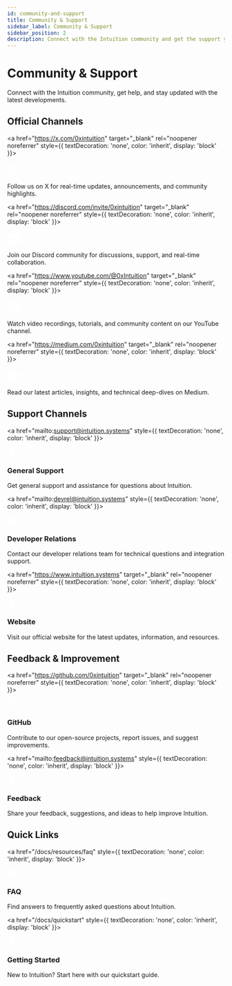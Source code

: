 ```yaml
---
id: community-and-support
title: Community & Support
sidebar_label: Community & Support
sidebar_position: 2
description: Connect with the Intuition community and get the support you need
---
```


# Community & Support

Connect with the Intuition community, get help, and stay updated with the latest developments.

## Official Channels

<div className="uniform-card-grid">

<a href="https://x.com/0xintuition" target="_blank" rel="noopener noreferrer" style={{ textDecoration: 'none', color: 'inherit', display: 'block' }}>
<div className="uniform-card clickable-card">
<div style={{ display: 'flex', justifyContent: 'center', marginBottom: '1.5rem' }}>
<div style={{ width: '60px', height: '60px', borderRadius: '12px', backgroundColor: '#1DA1F2', display: 'flex', alignItems: 'center', justifyContent: 'center' }}>
<svg width="32" height="32" viewBox="0 0 24 24" fill="white">
<path d="M18.244 2.25h3.308l-7.227 8.26 8.502 11.24H16.17l-5.214-6.817L4.99 21.75H1.68l7.73-8.835L1.254 2.25H8.08l4.713 6.231zm-1.161 17.52h1.833L7.084 4.126H5.117z"/>
</svg>
</div>
</div>
<p className="uniform-card-content">
Follow us on X for real-time updates, announcements, and community highlights.
</p>
</div>
</a>

<a href="https://discord.com/invite/0xintuition" target="_blank" rel="noopener noreferrer" style={{ textDecoration: 'none', color: 'inherit', display: 'block' }}>
<div className="uniform-card clickable-card">
<div style={{ display: 'flex', justifyContent: 'center', marginBottom: '1.5rem' }}>
<div style={{ width: '60px', height: '60px', borderRadius: '12px', backgroundColor: '#5865F2', display: 'flex', alignItems: 'center', justifyContent: 'center' }}>
<svg width="32" height="32" viewBox="0 0 24 24" fill="white">
<path d="M20.317 4.37a19.791 19.791 0 0 0-4.885-1.515a.074.074 0 0 0-.079.037c-.21.375-.444.864-.608 1.25a18.27 18.27 0 0 0-5.487 0a12.64 12.64 0 0 0-.617-1.25a.077.077 0 0 0-.079-.037A19.736 19.736 0 0 0 3.677 4.37a.07.07 0 0 0-.032.027C.533 9.046-.32 13.58.099 18.057a.082.082 0 0 0 .031.057a19.9 19.9 0 0 0 5.993 3.03a.078.078 0 0 0 .084-.028a14.09 14.09 0 0 0 1.226-1.994a.076.076 0 0 0-.041-.106a13.107 13.107 0 0 1-1.872-.892a.077.077 0 0 1-.008-.128a10.2 10.2 0 0 0 .372-.292a.074.074 0 0 1 .077-.01c3.928 1.793 8.18 1.793 12.062 0a.074.074 0 0 1 .078.01c.12.098.246.198.373.292a.077.077 0 0 1-.006.127a12.299 12.299 0 0 1-1.873.892a.077.077 0 0 0-.041.107c.36.698.772 1.362 1.225 1.993a.076.076 0 0 0 .084.028a19.839 19.839 0 0 0 6.002-3.03a.077.077 0 0 0 .032-.054c.5-5.177-.838-9.674-3.549-13.66a.061.061 0 0 0-.031-.03zM8.02 15.33c-1.183 0-2.157-1.085-2.157-2.419c0-1.333.956-2.419 2.157-2.419c1.21 0 2.176 1.096 2.157 2.42c0 1.333-.956 2.418-2.157 2.418zm7.975 0c-1.183 0-2.157-1.085-2.157-2.419c0-1.333.955-2.419 2.157-2.419c1.21 0 2.176 1.096 2.157 2.42c0 1.333-.946 2.418-2.157 2.418z"/>
</svg>
</div>
</div>
<p className="uniform-card-content">
Join our Discord community for discussions, support, and real-time collaboration.
</p>
</div>
</a>

<a href="https://www.youtube.com/@0xIntuition" target="_blank" rel="noopener noreferrer" style={{ textDecoration: 'none', color: 'inherit', display: 'block' }}>
<div className="uniform-card clickable-card">
<div style={{ display: 'flex', justifyContent: 'center', marginBottom: '1.5rem' }}>
<div style={{ width: '60px', height: '60px', borderRadius: '12px', backgroundColor: '#FF0000', display: 'flex', alignItems: 'center', justifyContent: 'center' }}>
<svg width="32" height="32" viewBox="0 0 24 24" fill="white">
<path d="M23.498 6.186a3.016 3.016 0 0 0-2.122-2.136C19.505 3.545 12 3.545 12 3.545s-7.505 0-9.377.505A3.017 3.017 0 0 0 .502 6.186C0 8.07 0 12 0 12s0 3.93.502 5.814a3.016 3.016 0 0 0 2.122 2.136c1.871.505 9.376.505 9.376.505s7.505 0 9.377-.505a3.015 3.015 0 0 0 2.122-2.136C24 15.93 24 12 24 12s0-3.93-.502-5.814zM9.545 15.568V8.432L15.818 12l-6.273 3.568z"/>
</svg>
</div>
</div>
<p className="uniform-card-content">
Watch video recordings, tutorials, and community content on our YouTube channel.
</p>
</div>
</a>

<a href="https://medium.com/0xintuition" target="_blank" rel="noopener noreferrer" style={{ textDecoration: 'none', color: 'inherit', display: 'block' }}>
<div className="uniform-card clickable-card">
<div style={{ display: 'flex', justifyContent: 'center', marginBottom: '1.5rem' }}>
<div style={{ width: '60px', height: '60px', borderRadius: '12px', backgroundColor: '#00AB6C', display: 'flex', alignItems: 'center', justifyContent: 'center' }}>
<svg width="32" height="32" viewBox="0 0 24 24" fill="white">
<path d="M13.54 12a6.8 6.8 0 01-6.77 6.82A6.8 6.8 0 010 12a6.8 6.8 0 016.77-6.82A6.8 6.8 0 0113.54 12zM20.96 12c0 3.54-1.51 6.42-3.38 6.42-1.87 0-3.39-2.88-3.39-6.42s1.52-6.42 3.39-6.42 3.38 2.88 3.38 6.42M24 12c0 3.17-.53 5.75-1.19 5.75-.66 0-1.19-2.58-1.19-5.75s.53-5.75 1.19-5.75C23.47 6.25 24 8.83 24 12z"/>
</svg>
</div>
</div>
<p className="uniform-card-content">
Read our latest articles, insights, and technical deep-dives on Medium.
</p>
</div>
</a>

</div>

## Support Channels

<div className="uniform-card-grid-small">

<a href="mailto:support@intuition.systems" style={{ textDecoration: 'none', color: 'inherit', display: 'block' }}>
<div className="uniform-card clickable-card">
<div style={{ display: 'flex', alignItems: 'center', marginBottom: '1rem' }}>
<div style={{ width: '40px', height: '40px', borderRadius: '8px', backgroundColor: '#6366F1', display: 'flex', alignItems: 'center', justifyContent: 'center', marginRight: '1rem' }}>
<svg width="20" height="20" viewBox="0 0 24 24" fill="white">
<path d="M12 2C6.48 2 2 6.48 2 12s4.48 10 10 10 10-4.48 10-10S17.52 2 12 2zm1 15h-2v-6h2v6zm0-8h-2V7h2v2z"/>
</svg>
</div>
<h3 style={{ margin: 0 }}>General Support</h3>
</div>
<p className="uniform-card-content">
Get general support and assistance for questions about Intuition.
</p>
</div>
</a>

<a href="mailto:devrel@intuition.systems" style={{ textDecoration: 'none', color: 'inherit', display: 'block' }}>
<div className="uniform-card clickable-card">
<div style={{ display: 'flex', alignItems: 'center', marginBottom: '1rem' }}>
<div style={{ width: '40px', height: '40px', borderRadius: '8px', backgroundColor: '#10B981', display: 'flex', alignItems: 'center', justifyContent: 'center', marginRight: '1rem' }}>
<svg width="20" height="20" viewBox="0 0 24 24" fill="white">
<path d="M12 2C6.48 2 2 6.48 2 12s4.48 10 10 10 10-4.48 10-10S17.52 2 12 2zm-2 15l-5-5 1.41-1.41L10 14.17l7.59-7.59L19 8l-9 9z"/>
</svg>
</div>
<h3 style={{ margin: 0 }}>Developer Relations</h3>
</div>
<p className="uniform-card-content">
Contact our developer relations team for technical questions and integration support.
</p>
</div>
</a>

<a href="https://www.intuition.systems" target="_blank" rel="noopener noreferrer" style={{ textDecoration: 'none', color: 'inherit', display: 'block' }}>
<div className="uniform-card clickable-card">
<div style={{ display: 'flex', alignItems: 'center', marginBottom: '1rem' }}>
<div style={{ width: '40px', height: '40px', borderRadius: '8px', backgroundColor: '#F59E0B', display: 'flex', alignItems: 'center', justifyContent: 'center', marginRight: '1rem' }}>
<svg width="20" height="20" viewBox="0 0 24 24" fill="white">
<path d="M12 2l3.09 6.26L22 9.27l-5 4.87 1.18 6.88L12 17.77l-6.18 3.25L7 14.14 2 9.27l6.91-1.01L12 2z"/>
</svg>
</div>
<h3 style={{ margin: 0 }}>Website</h3>
</div>
<p className="uniform-card-content">
Visit our official website for the latest updates, information, and resources.
</p>
</div>
</a>

</div>

## Feedback & Improvement

<div className="uniform-card-grid-small">

<a href="https://github.com/0xintuition" target="_blank" rel="noopener noreferrer" style={{ textDecoration: 'none', color: 'inherit', display: 'block' }}>
<div className="uniform-card clickable-card">
<div style={{ display: 'flex', alignItems: 'center', marginBottom: '1rem' }}>
<div style={{ width: '40px', height: '40px', borderRadius: '8px', backgroundColor: '#333', display: 'flex', alignItems: 'center', justifyContent: 'center', marginRight: '1rem' }}>
<svg width="20" height="20" viewBox="0 0 24 24" fill="white">
<path d="M12 0c-6.626 0-12 5.373-12 12 0 5.302 3.438 9.8 8.207 11.387.599.111.793-.261.793-.577v-2.234c-3.338.726-4.033-1.416-4.033-1.416-.546-1.387-1.333-1.756-1.333-1.756-1.089-.745.083-.729.083-.729 1.205.084 1.839 1.237 1.839 1.237 1.07 1.834 2.807 1.304 3.492.997.107-.775.418-1.305.762-1.604-2.665-.305-5.467-1.334-5.467-5.931 0-1.311.469-2.381 1.236-3.221-.124-.303-.535-1.524.117-3.176 0 0 1.008-.322 3.301 1.23.957-.266 1.983-.399 3.003-.404 1.02.005 2.047.138 3.006.404 2.291-1.552 3.297-1.23 3.297-1.23.653 1.653.242 2.874.118 3.176.77.84 1.235 1.911 1.235 3.221 0 4.609-2.807 5.624-5.479 5.921.43.372.823 1.102.823 2.222v3.293c0 .319.192.694.801.576 4.765-1.589 8.199-6.086 8.199-11.386 0-6.627-5.373-12-12-12z"/>
</svg>
</div>
<h3 style={{ margin: 0 }}>GitHub</h3>
</div>
<p className="uniform-card-content">
Contribute to our open-source projects, report issues, and suggest improvements.
</p>
</div>
</a>

<a href="mailto:feedback@intuition.systems" style={{ textDecoration: 'none', color: 'inherit', display: 'block' }}>
<div className="uniform-card clickable-card">
<div style={{ display: 'flex', alignItems: 'center', marginBottom: '1rem' }}>
<div style={{ width: '40px', height: '40px', borderRadius: '8px', backgroundColor: '#8B5CF6', display: 'flex', alignItems: 'center', justifyContent: 'center', marginRight: '1rem' }}>
<svg width="20" height="20" viewBox="0 0 24 24" fill="white">
<path d="M12 2C6.48 2 2 6.48 2 12s4.48 10 10 10 10-4.48 10-10S17.52 2 12 2zm-2 15l-5-5 1.41-1.41L10 14.17l7.59-7.59L19 8l-9 9z"/>
</svg>
</div>
<h3 style={{ margin: 0 }}>Feedback</h3>
</div>
<p className="uniform-card-content">
Share your feedback, suggestions, and ideas to help improve Intuition.
</p>
</div>
</a>

</div>

## Quick Links

<div className="uniform-card-grid-small">

<a href="/docs/resources/faq" style={{ textDecoration: 'none', color: 'inherit', display: 'block' }}>
<div className="uniform-card clickable-card">
<div style={{ display: 'flex', alignItems: 'center', marginBottom: '1rem' }}>
<div style={{ width: '40px', height: '40px', borderRadius: '8px', backgroundColor: '#EF4444', display: 'flex', alignItems: 'center', justifyContent: 'center', marginRight: '1rem' }}>
<svg width="20" height="20" viewBox="0 0 24 24" fill="white">
<path d="M12 2C6.48 2 2 6.48 2 12s4.48 10 10 10 10-4.48 10-10S17.52 2 12 2zm1 15h-2v-6h2v6zm0-8h-2V7h2v2z"/>
</svg>
</div>
<h3 style={{ margin: 0 }}>FAQ</h3>
</div>
<p className="uniform-card-content">
Find answers to frequently asked questions about Intuition.
</p>
</div>
</a>

<a href="/docs/quickstart" style={{ textDecoration: 'none', color: 'inherit', display: 'block' }}>
<div className="uniform-card clickable-card">
<div style={{ display: 'flex', alignItems: 'center', marginBottom: '1rem' }}>
<div style={{ width: '40px', height: '40px', borderRadius: '8px', backgroundColor: '#06B6D4', display: 'flex', alignItems: 'center', justifyContent: 'center', marginRight: '1rem' }}>
<svg width="20" height="20" viewBox="0 0 24 24" fill="white">
<path d="M12 2l3.09 6.26L22 9.27l-5 4.87 1.18 6.88L12 17.77l-6.18 3.25L7 14.14 2 9.27l6.91-1.01L12 2z"/>
</svg>
</div>
<h3 style={{ margin: 0 }}>Getting Started</h3>
</div>
<p className="uniform-card-content">
New to Intuition? Start here with our quickstart guide.
</p>
</div>
</a>

</div> 